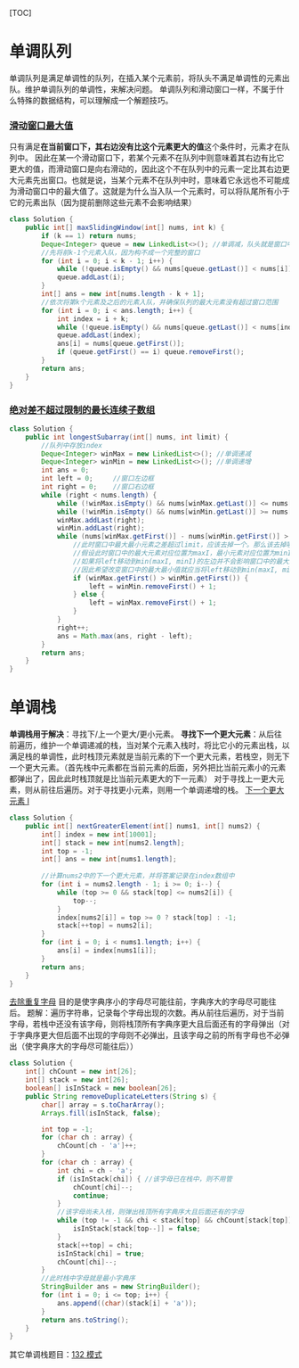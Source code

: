 [TOC]
# 单调队列
单调队列是满足单调性的队列，在插入某个元素前，将队头不满足单调性的元素出队。维护单调队列的单调性，来解决问题。
单调队列和滑动窗口一样，不属于什么特殊的数据结构，可以理解成一个解题技巧。

### [滑动窗口最大值](https://leetcode-cn.com/problems/sliding-window-maximum/)
只有满足**在当前窗口下，其右边没有比这个元素更大的值**这个条件时，元素才在队列中。
因此在某一个滑动窗口下，若某个元素不在队列中则意味着其右边有比它更大的值，而滑动窗口是向右滑动的，因此这个不在队列中的元素一定比其右边更大元素先出窗口。也就是说，当某个元素不在队列中时，意味着它永远也不可能成为滑动窗口中的最大值了。这就是为什么当入队一个元素时，可以将队尾所有小于它的元素出队（因为提前删除这些元素不会影响结果）
```java
class Solution {
    public int[] maxSlidingWindow(int[] nums, int k) {
        if (k == 1) return nums;
        Deque<Integer> queue = new LinkedList<>(); //单调减，队头就是窗口中的最大值。
        //先将前k-1个元素入队，因为构不成一个完整的窗口
        for (int i = 0; i < k - 1; i++) {
            while (!queue.isEmpty() && nums[queue.getLast()] < nums[i]) queue.removeLast();
            queue.addLast(i);
        }
        int[] ans = new int[nums.length - k + 1];
        //依次将第k个元素及之后的元素入队，并确保队列的最大元素没有超过窗口范围
        for (int i = 0; i < ans.length; i++) {
            int index = i + k;
            while (!queue.isEmpty() && nums[queue.getLast()] < nums[index]) queue.removeLast();
            queue.addLast(index);
            ans[i] = nums[queue.getFirst()];
            if (queue.getFirst() == i) queue.removeFirst();
        }
        return ans;
    }
}
```

### [绝对差不超过限制的最长连续子数组](https://leetcode-cn.com/problems/longest-continuous-subarray-with-absolute-diff-less-than-or-equal-to-limit/)
```java
class Solution {
    public int longestSubarray(int[] nums, int limit) {
        //队列中存放index
        Deque<Integer> winMax = new LinkedList<>(); //单调递减
        Deque<Integer> winMin = new LinkedList<>(); //单调递增
        int ans = 0;
        int left = 0;     //窗口左边框
        int right = 0;    //窗口右边框
        while (right < nums.length) {
            while (!winMax.isEmpty() && nums[winMax.getLast()] <= nums[right]) winMax.removeLast();
            while (!winMin.isEmpty() && nums[winMin.getLast()] >= nums[right]) winMin.removeLast();
            winMax.addLast(right);
            winMin.addLast(right);
            while (nums[winMax.getFirst()] - nums[winMin.getFirst()] > limit) {
                //此时窗口中最大最小元素之差超过limit，应该去掉一个。那么该去掉哪一个呢？
                //假设此时窗口中的最大元素对应位置为maxI，最小元素对应位置为minI。
                //如果将left移动到min(maxI, minI)的左边并不会影响窗口中的最大最小值
                //因此希望改变窗口中的最大最小值就应当将left移动到min(maxI, minI)的右边，即min(maxI, minI) + 1的位置。
                if (winMax.getFirst() > winMin.getFirst()) {
                    left = winMin.removeFirst() + 1;
                } else {
                    left = winMax.removeFirst() + 1;
                }
            }
            right++;
            ans = Math.max(ans, right - left);
        }
        return ans;
    }
}
```

# 单调栈
**单调栈用于解决**：寻找下/上一个更大/更小元素。
**寻找下一个更大元素**：从后往前遍历，维护一个单调递减的栈，当对某个元素入栈时，将比它小的元素出栈，以满足栈的单调性，此时栈顶元素就是当前元素的下一个更大元素，若栈空，则无下一个更大元素。（首先栈中元素都在当前元素的后面，另外把比当前元素小的元素都弹出了，因此此时栈顶就是比当前元素更大的下一元素）
对于寻找上一更大元素，则从前往后遍历。对于寻找更小元素，则用一个单调递增的栈。
[下一个更大元素 I](https://leetcode-cn.com/problems/next-greater-element-i/)
```java
class Solution {
    public int[] nextGreaterElement(int[] nums1, int[] nums2) {
        int[] index = new int[10001];
        int[] stack = new int[nums2.length];
        int top = -1;
        int[] ans = new int[nums1.length];
        
        //计算nums2中的下一个更大元素，并将答案记录在index数组中
        for (int i = nums2.length - 1; i >= 0; i--) {
            while (top >= 0 && stack[top] <= nums2[i]) {
                top--;
            }
            index[nums2[i]] = top >= 0 ? stack[top] : -1;
            stack[++top] = nums2[i];
        }
        for (int i = 0; i < nums1.length; i++) {
            ans[i] = index[nums1[i]];
        }
        return ans;
    }
}
```

[去除重复字母](https://leetcode-cn.com/problems/remove-duplicate-letters/)
目的是使字典序小的字母尽可能往前，字典序大的字母尽可能往后。
题解：遍历字符串，记录每个字母出现的次数。再从前往后遍历，对于当前字母，若栈中还没有该字母，则将栈顶所有字典序更大且后面还有的字母弹出（对于字典序更大但后面不出现的字母则不必弹出，且该字母之前的所有字母也不必弹出（使字典序大的字母尽可能往后））
```java
class Solution {
    int[] chCount = new int[26];
    int[] stack = new int[26];
    boolean[] isInStack = new boolean[26];
    public String removeDuplicateLetters(String s) {
        char[] array = s.toCharArray();
        Arrays.fill(isInStack, false);

        int top = -1;
        for (char ch : array) {
            chCount[ch - 'a']++;
        }
        for (char ch : array) {
            int chi = ch - 'a';
            if (isInStack[chi]) { //该字母已在栈中，则不用管
                chCount[chi]--;
                continue;
            }
            //该字母尚未入栈，则弹出栈顶所有字典序大且后面还有的字母
            while (top != -1 && chi < stack[top] && chCount[stack[top]] != 0) { //栈不空且当前小于栈顶且栈顶元素还有，删除栈顶
                isInStack[stack[top--]] = false;
            }
            stack[++top] = chi;
            isInStack[chi] = true;
            chCount[chi]--;
        }
        //此时栈中字母就是最小字典序
        StringBuilder ans = new StringBuilder();
        for (int i = 0; i <= top; i++) {
            ans.append((char)(stack[i] + 'a'));
        }
        return ans.toString();
    }
}
```

其它单调栈题目：[132 模式](https://leetcode.cn/problems/132-pattern/)